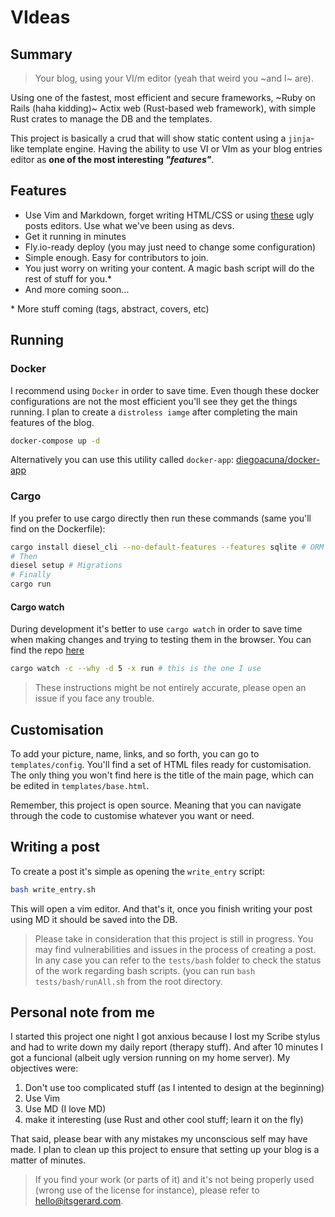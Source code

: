 # VIdeas

## Summary 
> Your blog, using your VI/m editor (yeah that weird you ~and I~ are). 

Using one of the fastest, most efficient and secure frameworks, ~Ruby on Rails (haha kidding)~ Actix web (Rust-based web framework), with simple Rust crates to manage the DB and the templates.

This project is basically a crud that will show static content using a `jinja`-like template engine. Having the ability to use VI or VIm as your blog entries editor as **one of the most interesting _"features"_**.

## Features
- Use Vim and Markdown, forget writing HTML/CSS or using [these](https://wordpress.org/support/files/2018/10/add-new-post.png) ugly posts editors. Use what we've been using as devs.
- Get it running in minutes
- Fly.io-ready deploy (you may just need to change some configuration)
- Simple enough. Easy for contributors to join.
- You just worry on writing your content. A magic bash script will do the rest of stuff for you.*
- And more coming soon...
    

\* More stuff coming (tags, abstract, covers, etc)

## Running

### Docker
I recommend using `Docker` in order to save time. Even though these docker configurations are not the most efficient you'll see they get the things running. I plan to create a `distroless iamge` after completing the main features of the blog.

```bash
docker-compose up -d
```
Alternatively you can use this utility called `docker-app`: [diegoacuna/docker-app](https://github.com/diegoacuna/docker-app)

### Cargo
If you prefer to use cargo directly then run these commands (same you'll find on the Dockerfile):
```bash
cargo install diesel_cli --no-default-features --features sqlite # ORM
# Then
diesel setup # Migrations
# Finally
cargo run
```
#### Cargo watch
During development it's better to use `cargo watch` in order to save time when making changes and trying to testing them in the browser. You can find the repo [here](https://github.com/watchexec/cargo-watch)
```bash
cargo watch -c --why -d 5 -x run # this is the one I use
```
> These instructions might be not entirely accurate, please open an issue if you face any trouble.

## Customisation
To add your picture, name, links, and so forth, you can go to `templates/config`. You'll find a set of HTML files ready for customisation. The only thing you won't find here is the title of the main page, which can be edited in `templates/base.html`.

Remember, this project is open source. Meaning that you can navigate through the code to customise whatever you want or need.

## Writing a post
To create a post it's simple as opening the `write_entry` script:
```bash
bash write_entry.sh
```
This will open a vim editor. And that's it, once you finish writing your post using MD it should be saved into the DB.

> Please take in consideration that this project is still in progress. You may find vulnerabilities and issues in the process of creating a post. In any case you can refer to the `tests/bash` folder to check the status of the work regarding bash scripts. (you can run `bash tests/bash/runAll.sh` from the root directory.

## Personal note from me
I started this project one night I got anxious because I lost my Scribe stylus and had to write down my daily report (therapy stuff). And after 10 minutes I got a funcional (albeit ugly version running on my home server). My objectives were:
1. Don't use too complicated stuff (as I intented to design at the beginning)
2. Use Vim
3. Use MD (I love MD)
4. make it interesting (use Rust and other cool stuff; learn it on the fly)

That said, please bear with any mistakes my unconscious self may have made. I plan to clean up this project to ensure that setting up your blog is a matter of minutes.

> If you find your work (or parts of it) and it's not being properly used (wrong use of the license for instance), please refer to <hello@itsgerard.com>.
